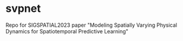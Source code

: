 # svpnet
Repo for SIGSPATIAL2023 paper "Modeling Spatially Varying Physical Dynamics for Spatiotemporal Predictive Learning"
